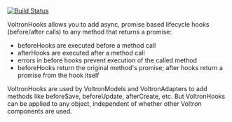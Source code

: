 [![Build Status](https://travis-ci.org/jmreidy/VoltronHooks.png)](https://travis-ci.org/jmreidy/VoltronHooks)

VoltronHooks allows you to add async, promise based lifecycle hooks (before/after calls)
to any method that returns a promise:

* beforeHooks are executed before a method call
* afterHooks are executed after a method call
* errors in before hooks prevent execution of the called method
* beforeHooks return the original method's promise; after hooks return a promise from the hook itself

VoltronHooks are used by VoltronModels and VoltronAdapters to add methods like beforeSave,
beforeUpdate, afterCreate, etc. But VoltronHooks can be applied to any object, independent
of whether other Voltron components are used.





